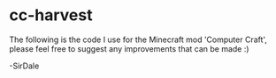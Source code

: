 # cc-harvest
The following is the code I use for the Minecraft mod 'Computer Craft', please feel free to suggest any improvements that can be made :)

-SirDale
